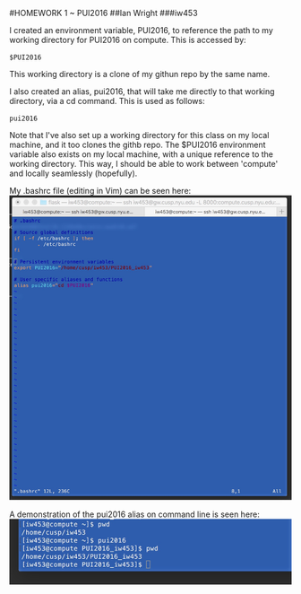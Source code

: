 #HOMEWORK 1 ~ PUI2016
##Ian Wright
###iw453

I created an environment variable, PUI2016, to reference the path to my working directory for PUI2016 on compute. This is accessed by:
```
$PUI2016
```
This working directory is a clone of my githun repo by the same name.

I also created an alias, pui2016, that will take me directly to that working directory, via a cd command. This is used as follows:
```
pui2016
```
Note that I've also set up a working directory for this class on my local machine, and it too clones the githb repo. The $PUI2016 environment variable also exists on my local machine, with a unique reference to the working directory. This way, I should be able to work between 'compute' and locally seamlessly (hopefully).

My .bashrc file (editing in Vim) can be seen here:
![my .bashrc](bashrc_screenshot.jpg)

A demonstration of the pui2016 alias on command line is seen here:
![my .bashrc](pwd_screenshot.jpg)
